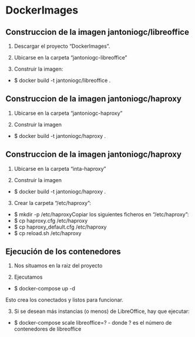 # DockerImages
## Construccion de la imagen jantoniogc/libreoffice

1) Descargar el proyecto “DockerImages”.

2) Ubicarse en la carpeta “jantoniogc-libreoffice”

3) Construir la imagen:
  - $ docker build -t jantoniogc/libreoffice .

## Construccion de la imagen jantoniogc/haproxy
1) Ubicarse en la carpeta “jantoniogc-haproxy”

2) Construir la imagen
  - $ docker build -t jantoniogc/haproxy .

## Construccion de la imagen jantoniogc/haproxy
1) Ubicarse en la carpeta “inta-haproxy”

2) Construir la imagen

  - $ docker build -t jantoniogc/haproxy .

3) Crear la carpeta “/etc/haproxy”:
  - $ mkdir -p /etc/haproxyCopiar los siguientes ficheros en “/etc/haproxy”:
  - $ cp haproxy.cfg /etc/haproxy
  - $ cp haproxy_default.cfg /etc/haproxy
  - $ cp reload.sh /etc/haproxy

## Ejecución de los contenedores
1) Nos situamos en la raiz del proyecto

2) Ejecutamos
  - $ docker-compose up -d

  Esto crea los conectados y listos para funcionar.

3) Si se desean más instancias (o menos) de LibreOffice, hay que ejecutar:
  - $ docker-compose scale libreoffice=?   -   donde ? es el número de contenedores de libreoffice

